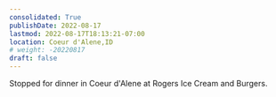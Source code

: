 ```yaml
---
consolidated: True
publishDate: 2022-08-17
lastmod: 2022-08-17T18:13:21-07:00
location: Coeur d'Alene,ID
# weight: -20220817
draft: false
---
```

Stopped for dinner in Coeur d'Alene at Rogers Ice Cream and Burgers.
 